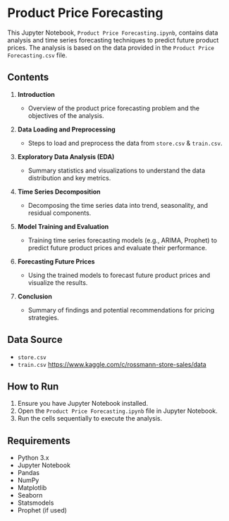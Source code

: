 # Product Price Forecasting

This Jupyter Notebook, `Product Price Forecasting.ipynb`, contains data analysis and time series forecasting techniques to predict future product prices. The analysis is based on the data provided in the `Product Price Forecasting.csv` file.

## Contents

1. **Introduction**
   - Overview of the product price forecasting problem and the objectives of the analysis.

2. **Data Loading and Preprocessing**
   - Steps to load and preprocess the data from `store.csv` & `train.csv`.

3. **Exploratory Data Analysis (EDA)**
   - Summary statistics and visualizations to understand the data distribution and key metrics.

4. **Time Series Decomposition**
   - Decomposing the time series data into trend, seasonality, and residual components.

5. **Model Training and Evaluation**
   - Training time series forecasting models (e.g., ARIMA, Prophet) to predict future product prices and evaluate their performance.

6. **Forecasting Future Prices**
   - Using the trained models to forecast future product prices and visualize the results.

7. **Conclusion**
   - Summary of findings and potential recommendations for pricing strategies.

## Data Source

- `store.csv`
- `train.csv`
https://www.kaggle.com/c/rossmann-store-sales/data

## How to Run

1. Ensure you have Jupyter Notebook installed.
2. Open the `Product Price Forecasting.ipynb` file in Jupyter Notebook.
3. Run the cells sequentially to execute the analysis.

## Requirements

- Python 3.x
- Jupyter Notebook
- Pandas
- NumPy
- Matplotlib
- Seaborn
- Statsmodels
- Prophet (if used)
